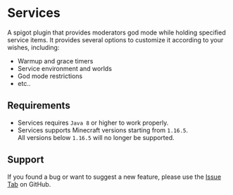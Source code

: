 # Services
A spigot plugin that provides moderators god mode while holding specified service items.
It provides several options to customize it according to your wishes, including:
* Warmup and grace timers
* Service environment and worlds
* God mode restrictions
* etc..

## Requirements
* Services requires `Java 8` or higher to work properly.
* Services supports Minecraft versions starting from `1.16.5`.<br/>
  All versions below `1.16.5` will no longer be supported.

## Support
If you found a bug or want to suggest a new feature, please use the [Issue Tab](https://github.com/G4meMas0n/Services/issues) on GitHub.
